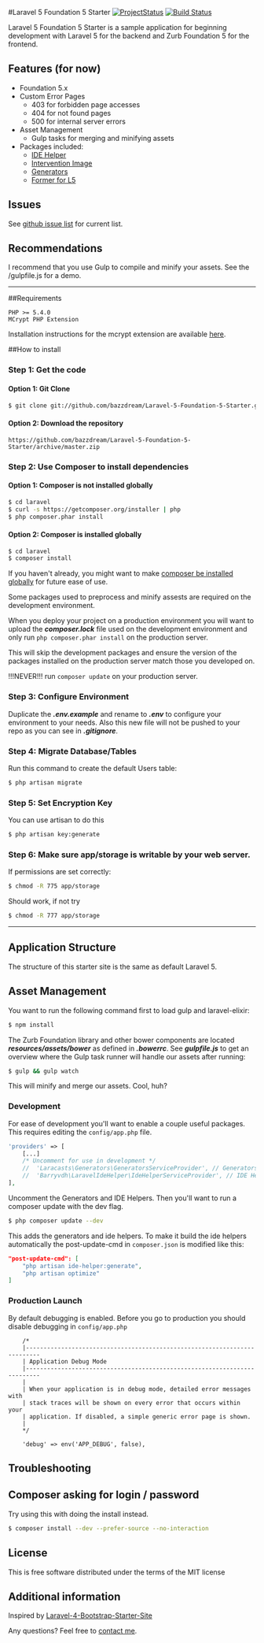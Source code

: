 #Laravel 5 Foundation 5 Starter [![ProjectStatus](http://stillmaintained.com/bazzdream/Laravel-5-Foundation-5-Starter.png)](http://stillmaintained.com/bazzdream/Laravel-5-Foundation-5-Starter)
[![Build Status](https://api.travis-ci.org/bazzdream/Laravel-5-Foundation-5-Starter.png)](https://travis-ci.org/bazzdream/Laravel-5-Foundation-5-Starter)

Laravel 5 Foundation 5 Starter is a sample application for beginning development with Laravel 5 for the backend and Zurb Foundation 5 for the frontend.

## Features (for now)

* Foundation 5.x
* Custom Error Pages
	* 403 for forbidden page accesses
	* 404 for not found pages
	* 500 for internal server errors
* Asset Management
    * Gulp tasks for merging and minifying assets
* Packages included:
	* [IDE Helper](https://github.com/barryvdh/laravel-ide-helper)
    * [Intervention Image](http://image.intervention.io/)
	* [Generators](https://github.com/laracasts/Laravel-5-Generators-Extended)
    * [Former for L5](https://github.com/formers/former/tree/4.0)

## Issues
See [github issue list](https://github.com/bazzdream/Laravel-5-Foundation-5-Starter/issues) for current list.

## Recommendations
I recommend that you use Gulp to compile and minify your assets. See the /gulpfile.js for a demo.

-----

##Requirements

	PHP >= 5.4.0
	MCrypt PHP Extension

Installation instructions for the mcrypt extension are available [here](http://php.net/manual/en/mcrypt.installation.php).

##How to install
### Step 1: Get the code
#### Option 1: Git Clone

```bash
$ git clone git://github.com/bazzdream/Laravel-5-Foundation-5-Starter.git laravel
```

#### Option 2: Download the repository

    https://github.com/bazzdream/Laravel-5-Foundation-5-Starter/archive/master.zip

### Step 2: Use Composer to install dependencies
#### Option 1: Composer is not installed globally

```bash
$ cd laravel
$ curl -s https://getcomposer.org/installer | php
$ php composer.phar install
```

#### Option 2: Composer is installed globally

```bash
$ cd laravel
$ composer install
```

If you haven't already, you might want to make [composer be installed globally](http://andrewelkins.com/programming/php/setting-up-composer-globally-for-laravel-4/) for future ease of use.

Some packages used to preprocess and minify assests are required on the development environment.

When you deploy your project on a production environment you will want to upload the ***composer.lock*** file used on the development environment and only run `php composer.phar install` on the production server.

This will skip the development packages and ensure the version of the packages installed on the production server match those you developed on.

!!!NEVER!!! run `composer update` on your production server.

### Step 3: Configure Environment

Duplicate the ***.env.example*** and rename to ***.env*** to configure your environment to your needs.
Also this new file will not be pushed to your repo as you can see in ***.gitignore***.

### Step 4: Migrate Database/Tables

Run this command to create the default Users table:

```bash
$ php artisan migrate
```

### Step 5: Set Encryption Key

You can use artisan to do this

```bash
$ php artisan key:generate
```

### Step 6: Make sure app/storage is writable by your web server.

If permissions are set correctly:

```bash
$ chmod -R 775 app/storage
```

Should work, if not try

```bash
$ chmod -R 777 app/storage
```

-----
## Application Structure

The structure of this starter site is the same as default Laravel 5.

## Asset Management

You want to run the following command first to load gulp and laravel-elixir:

```bash
$ npm install
```

The Zurb Foundation library and other bower components are located ***resources/assets/bower*** as defined in ***.bowerrc***.
See ***gulpfile.js*** to get an overview where the Gulp task runner will handle our assets after running:

```bash
$ gulp && gulp watch
```

This will minify and merge our assets. Cool, huh?

### Development

For ease of development you'll want to enable a couple useful packages. This requires editing the `config/app.php` file.

```php
'providers' => [
    [...]
    /* Uncomment for use in development */
    //  'Laracasts\Generators\GeneratorsServiceProvider', // Generators
    //  'Barryvdh\LaravelIdeHelper\IdeHelperServiceProvider', // IDE Helpers
],
```
Uncomment the Generators and IDE Helpers. Then you'll want to run a composer update with the dev flag.

```bash
$ php composer update --dev
```
This adds the generators and ide helpers.
To make it build the ide helpers automatically the post-update-cmd in `composer.json` is modified like this:

```json
"post-update-cmd": [
	"php artisan ide-helper:generate",
	"php artisan optimize"
]
```

### Production Launch

By default debugging is enabled. Before you go to production you should disable debugging in `config/app.php`

```
    /*
    |--------------------------------------------------------------------------
    | Application Debug Mode
    |--------------------------------------------------------------------------
    |
    | When your application is in debug mode, detailed error messages with
    | stack traces will be shown on every error that occurs within your
    | application. If disabled, a simple generic error page is shown.
    |
    */

    'debug' => env('APP_DEBUG', false),
```

## Troubleshooting

## Composer asking for login / password

Try using this with doing the install instead.

```bash
$ composer install --dev --prefer-source --no-interaction
```

## License

This is free software distributed under the terms of the MIT license

## Additional information

Inspired by [Laravel-4-Bootstrap-Starter-Site](https://github.com/andrewelkins/Laravel-4-Bootstrap-Starter-Site)

Any questions? Feel free to [contact me](http://twitter.com/mett_wurst).